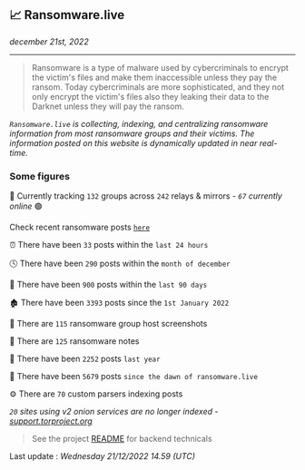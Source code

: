 ## 📈 Ransomware.live
_december 21st, 2022_

---

> Ransomware is a type of malware used by cybercriminals to encrypt the victim's files and make them inaccessible unless they pay the ransom. Today cybercriminals are more sophisticated, and they not only encrypt the victim's files also they leaking their data to the Darknet unless they will pay the ransom.


_`Ransomware.live` is collecting, indexing, and centralizing ransomware information from most ransomware groups and their victims. The information posted on this website is dynamically updated in near real-time._

### Some figures 

🔎 Currently tracking `132` groups across `242` relays & mirrors - _`67` currently online_ 🟢

Check recent ransomware posts [`here`](recentposts.md)


⏰ There have been `33` posts within the `last 24 hours`

🕓 There have been `290` posts within the `month of december`

📅 There have been `900` posts within the `last 90 days`

🏚 There have been `3393` posts since the `1st January 2022`

📸 There are `115` ransomware group host screenshots

📝 There are `125` ransomware notes

🚀 There have been `2252` posts `last year`

🐣 There have been `5679` posts `since the dawn of ransomware.live`

⚙️ There are `70` custom parsers indexing posts

_`20` sites using v2 onion services are no longer indexed - [support.torproject.org](https://support.torproject.org/onionservices/v2-deprecation/)_

> See the project [README](https://github.com/jmousqueton/ransomwatch#readme) for backend technicals



Last update : _Wednesday 21/12/2022 14.59 (UTC)_

